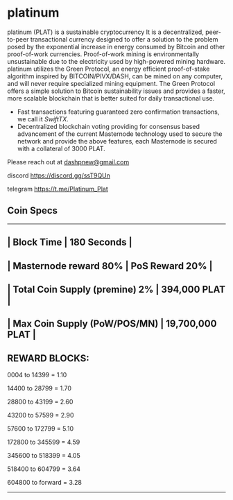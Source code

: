 # platinum
platinum (PLAT) is a sustainable cryptocurrency  It is a decentralized, peer-to-peer transactional currency designed to offer a solution to the problem posed by the exponential increase in energy consumed by Bitcoin and other proof-of-work currencies. Proof-of-work mining is environmentally unsustainable due to the electricity used by high-powered mining hardware. platinum utilizes the Green Protocol, an energy efficient proof-of-stake algorithm inspired by BITCOIN/PIVX/DASH, can be mined on any computer, and will never require specialized mining equipment. The Green Protocol offers a simple solution to Bitcoin sustainability issues and provides a faster, more scalable blockchain that is better suited for daily transactional use.

- Fast transactions featuring guaranteed zero confirmation transactions, we call it _SwiftTX_.
- Decentralized blockchain voting providing for consensus based advancement of the current Masternode
  technology used to secure the network and provide the above features, each Masternode is secured
  with a collateral of 3000 PLAT.

Please reach out at dashpnew@gmail.com

discord  https://discord.gg/ssT9QUn

telegram https://t.me/Platinum_Plat

##  Coin Specs 
------------------------------------------------------
| Block Time                     | 180 Seconds       |
------------------------------------------------------
| Masternode reward 80%          | PoS Reward 20%    |
------------------------------------------------------
| Total Coin Supply (premine) 2% | 394,000    PLAT   |
------------------------------------------------------
| Max Coin Supply (PoW/POS/MN)   | 19,700,000  PLAT  |
------------------------------------------------------
REWARD BLOCKS:
---------------------
0004 to 14399 = 1.10

14400 to 28799 = 1.70

28800 to 43199 = 2.60

43200 to 57599 = 2.90

57600 to 172799 = 5.10

172800 to 345599 = 4.59

345600 to 518399 = 4.05

518400 to 604799 = 3.64

604800 to forward = 3.28

------------------------
